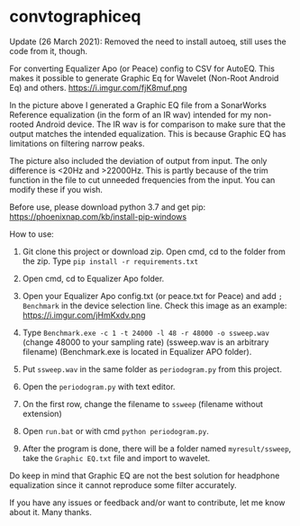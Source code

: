 # convtographiceq
Update (26 March 2021): Removed the need to install autoeq, still uses the code from it, though.

For converting Equalizer Apo (or Peace) config to CSV for AutoEQ. This makes it possible to generate Graphic Eq for Wavelet (Non-Root Android Eq) and others.
https://i.imgur.com/fjK8muf.png

In the picture above I generated a Graphic EQ file from a SonarWorks Reference equalization (in the form of an IR wav) intended for my non-rooted Android device. The IR wav is for comparison to make sure that the output matches the intended equalization. This is because Graphic EQ has limitations on filtering narrow peaks.

The picture also included the deviation of output from input. The only difference is <20Hz and >22000Hz. This is partly because of the trim function in the file to cut unneeded frequencies from the input. You can modify these if you wish.

Before use, please download python 3.7 and get pip:
https://phoenixnap.com/kb/install-pip-windows

How to use:
1. Git clone this project or download zip. 
   Open cmd, cd to the folder from the zip.
   Type `pip install -r requirements.txt`
2. Open cmd, cd to Equalizer Apo folder.
3. Open your Equalizer Apo config.txt (or peace.txt for Peace) and add `; Benchmark` in the device selection line. Check this image as an example: https://i.imgur.com/jHmKxdv.png

4. Type `Benchmark.exe -c 1 -t 24000 -l 48 -r 48000 -o ssweep.wav` (change 48000 to your sampling rate) (ssweep.wav is an arbitrary filename) (Benchmark.exe is located in Equalizer APO folder). 

5. Put `ssweep.wav` in the same folder as `periodogram.py` from this project.
6. Open the `periodogram.py` with text editor.
7. On the first row, change the filename to `ssweep` (filename without extension)
8. Open `run.bat` or with cmd `python periodogram.py`.
9. After the program is done, there will be a folder named `myresult/ssweep`, take the `Graphic EQ.txt` file and import to wavelet.

Do keep in mind that Graphic EQ are not the best solution for headphone equalization since it cannot reproduce some filter accurately.

If you have any issues or feedback and/or want to contribute, let me know about it. Many thanks.
